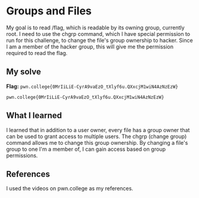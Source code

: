 # Groups and Files
My goal is to read /flag, which is readable by its owning group, currently root. 
I need to use the chgrp command, which I have special permission to run for this challenge, to change the file's group ownership to hacker. 
Since I am a member of the hacker group, this will give me the permission required to read the flag.

## My solve
**Flag:** `pwn.college{0MrIiLiE-CyrA9vaEzO_tXlyf6u.QXxcjM1wiN4AzNzEzW}`
```hacker@permissions~groups-and-files:~$ cat /flag
pwn.college{0MrIiLiE-CyrA9vaEzO_tXlyf6u.QXxcjM1wiN4AzNzEzW}

```

## What I learned
I learned that in addition to a user owner, every file has a group owner that can be used to grant access to multiple users. 
The chgrp (change group) command allows me to change this group ownership. By changing a file's group to one I'm a member of, I can gain access based on group permissions.

## References 
I used the videos on pwn.college as my references.
